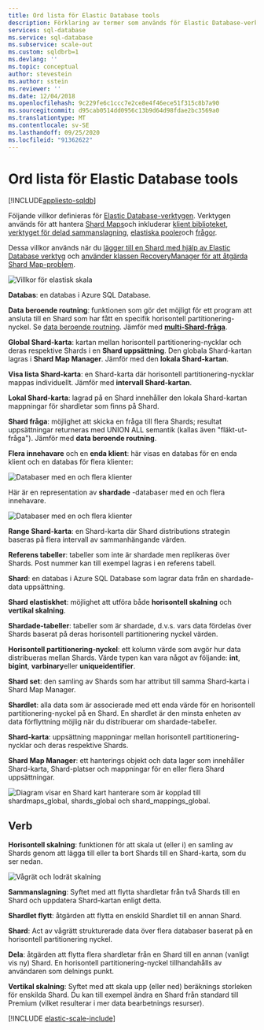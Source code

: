 ```yaml
---
title: Ord lista för Elastic Database tools
description: Förklaring av termer som används för Elastic Database-verktyg
services: sql-database
ms.service: sql-database
ms.subservice: scale-out
ms.custom: sqldbrb=1
ms.devlang: ''
ms.topic: conceptual
author: stevestein
ms.author: sstein
ms.reviewer: ''
ms.date: 12/04/2018
ms.openlocfilehash: 9c229fe6c1ccc7e2ce8e4f46ece51f315c8b7a90
ms.sourcegitcommit: d95cab0514dd0956c13b9d64d98fdae2bc3569a0
ms.translationtype: MT
ms.contentlocale: sv-SE
ms.lasthandoff: 09/25/2020
ms.locfileid: "91362622"
---
```

# <a name="elastic-database-tools-glossary"></a>Ord lista för Elastic Database tools
[!INCLUDE[appliesto-sqldb](../includes/appliesto-sqldb.md)]

Följande villkor definieras för [Elastic Database-verktygen](elastic-scale-introduction.md). Verktygen används för att hantera [Shard Maps](elastic-scale-shard-map-management.md)och inkluderar [klient biblioteket](elastic-database-client-library.md), [verktyget för delad sammanslagning](elastic-scale-overview-split-and-merge.md), [elastiska pooler](elastic-pool-overview.md)och [frågor](elastic-query-overview.md). 

Dessa villkor används när du [lägger till en Shard med hjälp av Elastic Database verktyg](elastic-scale-add-a-shard.md) och [använder klassen RecoveryManager för att åtgärda Shard Map-problem](elastic-database-recovery-manager.md).

![Villkor för elastisk skala][1]

**Databas**: en databas i Azure SQL Database. 

**Data beroende routning**: funktionen som gör det möjligt för ett program att ansluta till en Shard som har fått en specifik horisontell partitionering-nyckel. Se [data beroende routning](elastic-scale-data-dependent-routing.md). Jämför med **[multi-Shard-fråga](elastic-scale-multishard-querying.md)**.

**Global Shard-karta**: kartan mellan horisontell partitionering-nycklar och deras respektive Shards i en **Shard uppsättning**. Den globala Shard-kartan lagras i **Shard Map Manager**. Jämför med den **lokala Shard-kartan**.

**Visa lista Shard-karta**: en Shard-karta där horisontell partitionering-nycklar mappas individuellt. Jämför med **intervall Shard-kartan**.   

**Lokal Shard-karta**: lagrad på en Shard innehåller den lokala Shard-kartan mappningar för shardletar som finns på Shard.

**Shard fråga**: möjlighet att skicka en fråga till flera Shards; resultat uppsättningar returneras med UNION ALL semantik (kallas även "fläkt-ut-fråga"). Jämför med **data beroende routning**.

**Flera innehavare** och en **enda klient**: här visas en databas för en enda klient och en databas för flera klienter:

![Databaser med en och flera klienter](./media/elastic-scale-glossary/multi-single-simple.png)

Här är en representation av **shardade** -databaser med en och flera innehavare. 

![Databaser med en och flera klienter](./media/elastic-scale-glossary/shards-single-multi.png)

**Range Shard-karta**: en Shard-karta där Shard distributions strategin baseras på flera intervall av sammanhängande värden. 

**Referens tabeller**: tabeller som inte är shardade men replikeras över Shards. Post nummer kan till exempel lagras i en referens tabell. 

**Shard**: en databas i Azure SQL Database som lagrar data från en shardade-data uppsättning. 

**Shard elastiskhet**: möjlighet att utföra både **horisontell skalning** och **vertikal skalning**.

**Shardade-tabeller**: tabeller som är shardade, d.v.s. vars data fördelas över Shards baserat på deras horisontell partitionering nyckel värden. 

**Horisontell partitionering-nyckel**: ett kolumn värde som avgör hur data distribueras mellan Shards. Värde typen kan vara något av följande: **int**, **bigint**, **varbinary**eller **uniqueidentifier**. 

**Shard set**: den samling av Shards som har attribut till samma Shard-karta i Shard Map Manager.  

**Shardlet**: alla data som är associerade med ett enda värde för en horisontell partitionering-nyckel på en Shard. En shardlet är den minsta enheten av data förflyttning möjlig när du distribuerar om shardade-tabeller. 

**Shard-karta**: uppsättning mappningar mellan horisontell partitionering-nycklar och deras respektive Shards.

**Shard Map Manager**: ett hanterings objekt och data lager som innehåller Shard-karta, Shard-platser och mappningar för en eller flera Shard uppsättningar.

![Diagram visar en Shard kart hanterare som är kopplad till shardmaps_global, shards_global och shard_mappings_global.][2]

## <a name="verbs"></a>Verb
**Horisontell skalning**: funktionen för att skala ut (eller i) en samling av Shards genom att lägga till eller ta bort Shards till en Shard-karta, som du ser nedan.

![Vågrät och lodrät skalning][3]

**Sammanslagning**: Syftet med att flytta shardletar från två Shards till en Shard och uppdatera Shard-kartan enligt detta.

**Shardlet flytt**: åtgärden att flytta en enskild Shardlet till en annan Shard. 

**Shard**: Act av vågrätt strukturerade data över flera databaser baserat på en horisontell partitionering nyckel.

**Dela**: åtgärden att flytta flera shardletar från en Shard till en annan (vanligt vis ny) Shard. En horisontell partitionering-nyckel tillhandahålls av användaren som delnings punkt.

**Vertikal skalning**: Syftet med att skala upp (eller ned) beräknings storleken för enskilda Shard. Du kan till exempel ändra en Shard från standard till Premium (vilket resulterar i mer data bearbetnings resurser). 

[!INCLUDE [elastic-scale-include](../../../includes/elastic-scale-include.md)]

<!--Image references-->
[1]: ./media/elastic-scale-glossary/glossary.png
[2]: ./media/elastic-scale-glossary/mappings.png
[3]: ./media/elastic-scale-glossary/h_versus_vert.png

